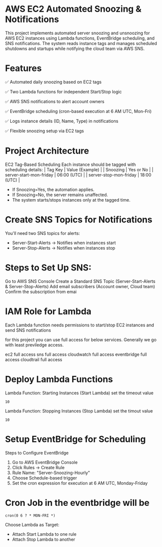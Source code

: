 # AWS EC2 Automated Snoozing & Notifications 
This project implements automated server snoozing and unsnoozing for AWS EC2 instances using Lambda functions, EventBridge scheduling, and SNS notifications. The system reads instance tags and manages scheduled shutdowns and startups while notifying the cloud team via AWS SNS.

# Features
✅ Automated daily snoozing based on EC2 tags

✅ Two Lambda functions for independent Start/Stop logic

✅ AWS SNS notifications to alert account owners

✅ EventBridge scheduling (cron-based execution at 6 AM UTC, Mon-Fri)

✅ Logs instance details (ID, Name, Type) in notifications

✅ Flexible snoozing setup via EC2 tags

# Project Architecture
EC2 Tag-Based Scheduling
Each instance should be tagged with scheduling details:
| Tag Key | Value (Example) | 
| Snoozing | Yes or No | 
| server-start-mon-friday | 06:00 (UTC) | 
| server-stop-mon-friday | 18:00 (UTC) | 


- If Snoozing=Yes, the automation applies.
- If Snoozing=No, the server remains unaffected.
- The system starts/stops instances only at the tagged time.

# Create SNS Topics for Notifications
You'll need two SNS topics for alerts:
- Server-Start-Alerts → Notifies when instances start
- Server-Stop-Alerts → Notifies when instances stop

# Steps to Set Up SNS:
Go to AWS SNS Console
Create a Standard SNS Topic (Server-Start-Alerts & Server-Stop-Alerts)
Add email subscribers (Account owner, Cloud team)
Confirm the subscription from emai

# IAM Role for Lambda
Each Lambda function needs permissions to start/stop EC2 instances and send SNS notifications

for this project you can use full access for below services. Generally we go with least previledge access.

ec2 full access
sns full access
cloudwatch full access
eventbridge full access
cloudtrail full access

# Deploy Lambda Functions
Lambda Function: Starting Instances (Start Lambda)
set the timeout value 

``` 10 ```

Lambda Function: Stopping Instances (Stop Lambda)
set the timout value

``` 10 ```


# Setup EventBridge for Scheduling
Steps to Configure EventBridge 
1. Go to AWS EventBridge Console
2. Click Rules → Create Rule
3. Rule Name: "Server-Snoozing-Hourly"
4. Choose Schedule-based trigger
5. Set the cron expression for execution at 6 AM UTC, Monday-Friday

# Cron Job in the eventbridge will be 

``` cron(0 6 ? * MON-FRI *) ```

Choose Lambda as Target:
- Attach Start Lambda to one rule
- Attach Stop Lambda to another
